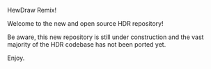 HewDraw Remix!

Welcome to the new and open source HDR repository!

Be aware, this new repository is still under construction and the vast majority of the HDR codebase has not been ported yet.

Enjoy.